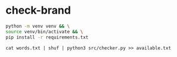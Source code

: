 # check-brand

```bash
python -m venv venv && \
source venv/bin/activate && \
pip install -r requirements.txt  
```

`cat words.txt | shuf | python3 src/checker.py >> available.txt`
